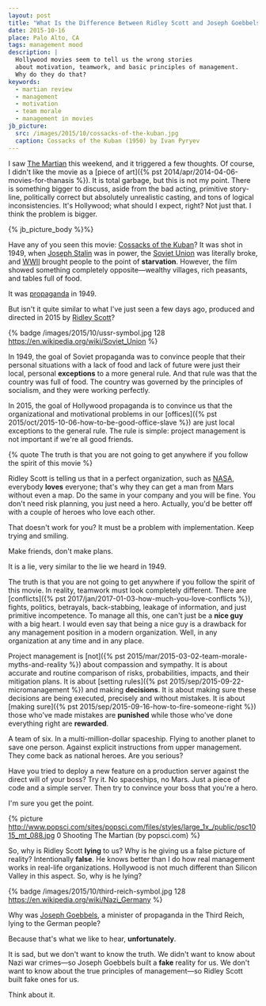 ```yaml
---
layout: post
title: "What Is the Difference Between Ridley Scott and Joseph Goebbels?"
date: 2015-10-16
place: Palo Alto, CA
tags: management mood
description: |
  Hollywood movies seem to tell us the wrong stories
  about motivation, teamwork, and basic principles of management.
  Why do they do that?
keywords:
  - martian review
  - management
  - motivation
  - team morale
  - management in movies
jb_picture:
  src: /images/2015/10/cossacks-of-the-kuban.jpg
  caption: Cossacks of the Kuban (1950) by Ivan Pyryev
---
```


I saw [The Martian](http://www.imdb.com/title/tt3659388/)
this weekend, and it triggered a few thoughts. Of course, I didn't like
the movie as a
[piece of art]({% pst 2014/apr/2014-04-06-movies-for-thanasis %}).
It is total garbage, but this is not my point.
There is something bigger to discuss, aside from the bad acting, primitive
story-line, politically correct but absolutely unrealistic casting,
and tons of logical inconsistencies. It's Hollywood; what
should I expect, right? Not just that. I think the problem is bigger.

<!--more-->

{% jb_picture_body %}%}

Have any of you seen this movie: [Cossacks of the Kuban](http://www.imdb.com/title/tt0041562/)?
It was shot in 1949, when [Joseph Stalin](https://en.wikipedia.org/wiki/Joseph_Stalin)
was in power, the [Soviet Union](https://en.wikipedia.org/wiki/Soviet_Union)
was literally broke, and [WWII](https://en.wikipedia.org/wiki/World_War_II)
brought people to the point of **starvation**.
However, the film showed something completely opposite&mdash;wealthy villages, rich peasants, and tables full of food.

It was [propaganda](https://en.wikipedia.org/wiki/Propaganda) in 1949.

But isn't it quite similar to what I've just seen a few days ago,
produced and directed in 2015 by [Ridley Scott](http://www.imdb.com/name/nm0000631/)?

{% badge /images/2015/10/ussr-symbol.jpg 128 https://en.wikipedia.org/wiki/Soviet_Union %}

In 1949, the goal of Soviet propaganda was to convince people that
their personal situations with a lack of food and lack of future were
just their local, personal **exceptions** to a more general rule. And that
rule was that the country was full of food. The country was governed by
the principles of socialism, and they were working perfectly.

In 2015, the goal of Hollywood propaganda is to convince us that the
organizational and motivational problems in our
[offices]({% pst 2015/oct/2015-10-06-how-to-be-good-office-slave %}) are just local exceptions to
the general rule. The rule is simple: project management is not important
if we're all good friends.

{% quote The truth is that you are not going to get anywhere if you follow the spirit of this movie %}

Ridley Scott is telling us that in a perfect organization, such as
[NASA](https://www.nasa.gov/),
everybody **loves** everyone; that's why they can get a man from Mars without
even a map. Do the same in your company and you will be fine. You don't
need risk planning, you just need a hero. Actually, you'd be better off
with a couple of heroes who love each other.

That doesn't work for you? It must be a problem with implementation.
Keep trying and smiling.

Make friends, don't make plans.

It is a lie, very similar to the lie we heard in 1949.

The truth is that you are not going to get anywhere if you follow
the spirit of this movie. In reality, teamwork must look completely
different. There are
[conflicts]({% pst 2017/jan/2017-01-03-how-much-you-love-conflicts %}),
fights, politics, betrayals, back-stabbing,
leakage of information, and just primitive incompetence. To manage all
this, one can't just be a **nice guy** with a big heart. I would even say
that being a nice guy is a drawback for any management position in a modern
organization. Well, in any organization at any time and in any place.

Project management is [not]({% pst 2015/mar/2015-03-02-team-morale-myths-and-reality %})
about compassion and sympathy. It is about
accurate and routine comparison of risks, probabilities, impacts, and
their mitigation plans. It is about
[setting rules]({% pst 2015/sep/2015-09-22-micromanagement %})
and making **decisions**. It is about making sure
these decisions are being executed, precisely and without mistakes.
It is about [making sure]({% pst 2015/sep/2015-09-16-how-to-fire-someone-right %})
those who've made mistakes are **punished** while those who've
done everything right are **rewarded**.

A team of six. In a multi-million-dollar spaceship.
Flying to another planet to save one person.
Against explicit instructions from upper management.
They come back as national heroes.
Are you serious?

Have you tried to deploy a new feature on a production server against
the direct will of your boss? Try it. No spaceships, no Mars. Just
a piece of code and a simple server. Then try to convince your boss
that you're a hero.

I'm sure you get the point.

{% picture http://www.popsci.com/sites/popsci.com/files/styles/large_1x_/public/psc1015_mt_088.jpg 0 Shooting The Martian (by popsci.com) %}

So, why is Ridley Scott **lying** to us?
Why is he giving us a false picture of reality?
Intentionally **false**. He knows better than I do how real management
works in real-life organizations. Hollywood is not much different
than Silicon Valley in this aspect. So, why is he lying?

{% badge /images/2015/10/third-reich-symbol.jpg 128 https://en.wikipedia.org/wiki/Nazi_Germany %}

Why was [Joseph Goebbels](https://en.wikipedia.org/wiki/Joseph_Goebbels),
a minister of propaganda in the Third Reich,
lying to the German people?

Because that's what we like to hear, **unfortunately**.

It is sad, but we don't want to know the truth. We didn't want to know about
Nazi war crimes&mdash;so Joseph Goebbels built a **fake** reality for us.
We don't want to know about the true principles of management&mdash;so Ridley Scott built fake ones for us.

Think about it.


